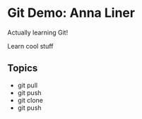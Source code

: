 # Git Demo: Anna Liner

Actually learning Git!

Learn cool stuff

## Topics

- git pull
- git push
- git clone
- git push
